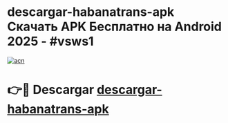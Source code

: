 # descargar-habanatrans-apk Скачать APK Бесплатно на Android 2025 - #vsws1

[![acn](https://github.com/user-attachments/assets/0f9c940e-d8b0-45ae-aac7-cd30a18b3e1c)](https://apps.freeplayer.one?title=descargar-habanatrans-apk&ref=9RF)

# 👉🔴 Descargar [descargar-habanatrans-apk](https://apps.freeplayer.one?title=descargar-habanatrans-apk&ref=9RF)